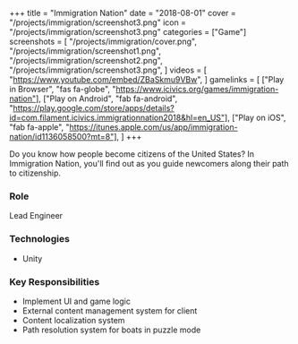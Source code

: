 +++
title = "Immigration Nation"
date = "2018-08-01"
cover = "/projects/immigration/screenshot3.png"
icon = "/projects/immigration/screenshot3.png"
categories = ["Game"]
screenshots = [
    "/projects/immigration/cover.png",
    "/projects/immigration/screenshot1.png",
    "/projects/immigration/screenshot2.png",
    "/projects/immigration/screenshot3.png",
]
videos = [
    "https://www.youtube.com/embed/ZBaSkmu9VBw",
]
gamelinks = [
    ["Play in Browser", "fas fa-globe", "https://www.icivics.org/games/immigration-nation"],
    ["Play on Android", "fab fa-android", "https://play.google.com/store/apps/details?id=com.filament.icivics.immigrationnation2018&hl=en_US"],
    ["Play on iOS", "fab fa-apple", "https://itunes.apple.com/us/app/immigration-nation/id1136058500?mt=8"],
]
+++

Do you know how people become citizens of the United States? In Immigration Nation, you'll find out as you guide newcomers along their path to citizenship. 

### Role
Lead Engineer

### Technologies
* Unity

### Key Responsibilities
* Implement UI and game logic
* External content management system for client
* Content localization system
* Path resolution system for boats in puzzle mode